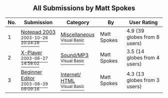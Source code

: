 ﻿<div align="center">

## All Submissions by Matt Spokes

</div>

No.  | Submission | Category | By   | User Rating
---- | ---------- | -------- | ---- | -----------
1 | [Notepad 2003<br /><sup>2003-10-26 20:24:28</sup>](https://github.com/Planet-Source-Code/matt-spokes-notepad-2003__1-49404) | [Miscellaneous<br /><sup>Visual Basic</sup>](../ByCategory/miscellaneous__1-1.md) | Matt Spokes | 4.9 (39 globes from 8 users)
2 | [X\-Player<br /><sup>2003-06-27 14:58:02</sup>](https://github.com/Planet-Source-Code/matt-spokes-x-player__1-46465) | [Sound/MP3<br /><sup>Visual Basic</sup>](../ByCategory/sound-mp3__1-45.md) | Matt Spokes | 3.5 (14 globes from 4 users)
3 | [Beginner Editor<br /><sup>2003-08-29 09:09:16</sup>](https://github.com/Planet-Source-Code/matt-spokes-beginner-editor__1-47955) | [Internet/ HTML<br /><sup>Visual Basic</sup>](../ByCategory/internet-html__1-34.md) | Matt Spokes | 4.3 (13 globes from 3 users)
